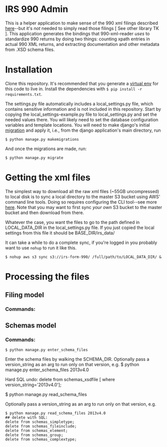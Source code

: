 # IRS 990 Admin

This is a helper application to make sense of the 990 xml filings
described [here](https://aws.amazon.com/public-datasets/irs-990/)--but it's *not* needed to simply read those filings [ See other library TK ]. This application generates the bindings that 990-xml-reader *uses* to standardize 990 returns by doing two things: counting xpath entries in actual 990 XML returns, and extracting documentation and other metadata from .XSD schema files.

# Installation

Clone this repository. It's recommended that you generate a [virtual env](https://virtualenv.pypa.io/en/stable/) for this code to live in. Install the dependencies with `$ pip install -r requirements.txt`.

The settings.py file automatically includes a local\_settings.py file, which contains sensitive information and is not included in this repository. Start by copying the local\_settings-example.py file to local_settings.py and set the needed values there. You will likely need to set the database configuration variables and template locations. You will need to make django's initial [migration](https://docs.djangoproject.com/en/1.11/topics/migrations/#workflow) and apply it, i.e., from the django application's main directory, run


	$ python manage.py makemigrations
And once the migrations are made, run:

	$ python manage.py migrate


# Getting the xml files

The simplest way to download all the raw xml files (~55GB uncompressed) to local disk is to sync a local directory to the master S3 bucket using AWS' command line tools. Doing so requires configuring the CLI tool--see more [here](http://docs.aws.amazon.com/cli/latest/userguide/cli-chap-getting-started.html).  Note that you may want to first sync *your own* S3 bucket to the master bucket and then download from there.

Whatever the case, you want the files to go to the path defined in LOCAL\_DATA\_DIR in the local\_settings.py file. If you just copied the local settings from this file it should be BASE\_DIR/irs\_data/

It can take a while to do a complete sync, if you're logged in you probably want to use `nohup` to run it like this.

	$ nohup aws s3 sync s3://irs-form-990/ /full/path/to/LOCAL_DATA_DIR/ &


# Processing the files

## Filing model

### Commands:



## Schemas model

### Commands:


	$ python manage.py enter_schema_files

Enter the schema files by walking the SCHEMA_DIR. 
Optionally pass a version_string as an arg to run only on that version, e.g. 
	$ python manage.py enter\_schema\_files 2013v4.0 

Hard SQL undo: 
	delete from schemas_xsdfile [ where version_string='2013v4.0'];


$ python manage.py read\_schema\_files

Optionally pass a version_string as an arg to run only on that version, e.g. 

	$ python manage.py read_schema_files 2013v4.0 
	## delete with SQL:
    delete from schemas_simpletype;
    delete from schemas_fileinclude;
    delete from schemas_element;
    delete from schemas_group;
    delete from schemas_complextype;


